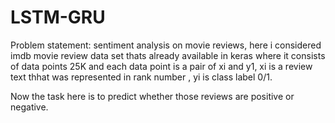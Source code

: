 # LSTM-GRU

Problem statement: sentiment analysis on movie reviews, here i considered imdb movie review  data set thats already available in keras
where it consists of data points 25K and each data point is a pair of xi and y1, xi is a review text thhat was represented in rank number , yi is class label 0/1.

Now the task here is to predict whether those reviews are positive or negative.
